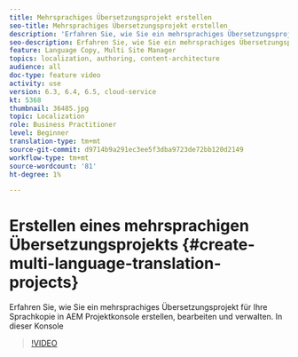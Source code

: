 ```yaml
---
title: Mehrsprachiges Übersetzungsprojekt erstellen
seo-title: Mehrsprachiges Übersetzungsprojekt erstellen
description: 'Erfahren Sie, wie Sie ein mehrsprachiges Übersetzungsprojekt für Ihre Sprachkopie in AEM Projektkonsole erstellen, bearbeiten und verwalten. In dieser Konsole '
seo-description: Erfahren Sie, wie Sie ein mehrsprachiges Übersetzungsprojekt für Ihre Sprachkopie in AEM Projektkonsole erstellen, bearbeiten und verwalten. In dieser Konsole
feature: Language Copy, Multi Site Manager
topics: localization, authoring, content-architecture
audience: all
doc-type: feature video
activity: use
version: 6.3, 6.4, 6.5, cloud-service
kt: 5368
thumbnail: 36485.jpg
topic: Localization
role: Business Practitioner
level: Beginner
translation-type: tm+mt
source-git-commit: d9714b9a291ec3ee5f3dba9723de72bb120d2149
workflow-type: tm+mt
source-wordcount: '81'
ht-degree: 1%

---
```



# Erstellen eines mehrsprachigen Übersetzungsprojekts {#create-multi-language-translation-projects}

Erfahren Sie, wie Sie ein mehrsprachiges Übersetzungsprojekt für Ihre Sprachkopie in AEM Projektkonsole erstellen, bearbeiten und verwalten. In dieser Konsole

>[!VIDEO](https://video.tv.adobe.com/v/36485?quality=12&learn=on)
